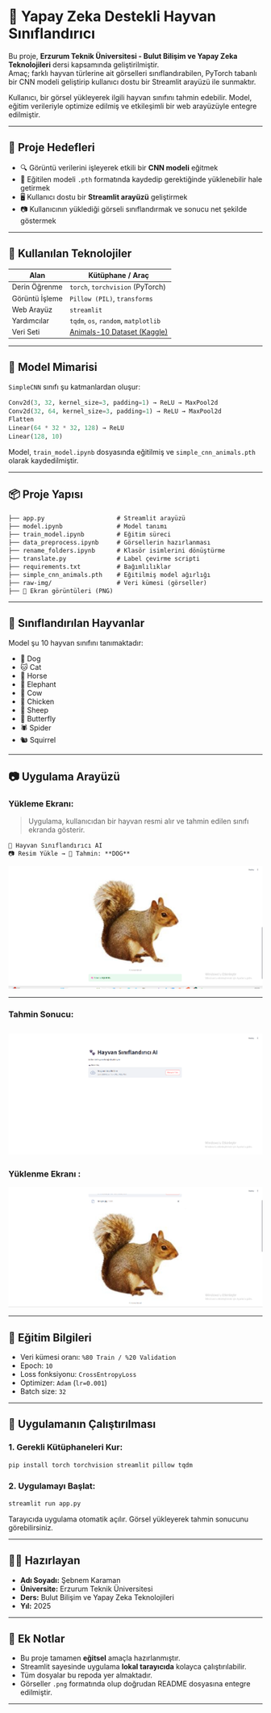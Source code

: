 # 🧠 Yapay Zeka Destekli Hayvan Sınıflandırıcı

Bu proje, **Erzurum Teknik Üniversitesi - Bulut Bilişim ve Yapay Zeka Teknolojileri** dersi kapsamında geliştirilmiştir.  
Amaç; farklı hayvan türlerine ait görselleri sınıflandırabilen, PyTorch tabanlı bir CNN modeli geliştirip kullanıcı dostu bir Streamlit arayüzü ile sunmaktır.

Kullanıcı, bir görsel yükleyerek ilgili hayvan sınıfını tahmin edebilir. Model, eğitim verileriyle optimize edilmiş ve etkileşimli bir web arayüzüyle entegre edilmiştir.

---

## 🎯 Proje Hedefleri

- 🔍 Görüntü verilerini işleyerek etkili bir **CNN modeli** eğitmek  
- 💾 Eğitilen modeli `.pth` formatında kaydedip gerektiğinde yüklenebilir hale getirmek  
- 🖥️ Kullanıcı dostu bir **Streamlit arayüzü** geliştirmek  
- 📷 Kullanıcının yüklediği görseli sınıflandırmak ve sonucu net şekilde göstermek  

---

## 🧰 Kullanılan Teknolojiler

| Alan             | Kütüphane / Araç                      |
|------------------|----------------------------------------|
| Derin Öğrenme     | `torch`, `torchvision` (PyTorch)       |
| Görüntü İşleme    | `Pillow (PIL)`, `transforms`           |
| Web Arayüz        | `streamlit`                            |
| Yardımcılar       | `tqdm`, `os`, `random`, `matplotlib`   |
| Veri Seti         | [Animals-10 Dataset (Kaggle)](https://www.kaggle.com/datasets/alessiocorrado99/animals10) |

---

## 🧠 Model Mimarisi

`SimpleCNN` sınıfı şu katmanlardan oluşur:

```python
Conv2d(3, 32, kernel_size=3, padding=1) → ReLU → MaxPool2d  
Conv2d(32, 64, kernel_size=3, padding=1) → ReLU → MaxPool2d  
Flatten  
Linear(64 * 32 * 32, 128) → ReLU  
Linear(128, 10)
```

Model, `train_model.ipynb` dosyasında eğitilmiş ve `simple_cnn_animals.pth` olarak kaydedilmiştir.

---

## 📦 Proje Yapısı

```
├── app.py                    # Streamlit arayüzü
├── model.ipynb               # Model tanımı
├── train_model.ipynb         # Eğitim süreci
├── data_preprocess.ipynb     # Görsellerin hazırlanması
├── rename_folders.ipynb      # Klasör isimlerini dönüştürme
├── translate.py              # Label çevirme scripti
├── requirements.txt          # Bağımlılıklar
├── simple_cnn_animals.pth    # Eğitilmiş model ağırlığı
├── raw-img/                  # Veri kümesi (görseller)
├── 📸 Ekran görüntüleri (PNG)
```

---

## 🐾 Sınıflandırılan Hayvanlar

Model şu 10 hayvan sınıfını tanımaktadır:

- 🐶 Dog  
- 🐱 Cat  
- 🐴 Horse  
- 🐘 Elephant  
- 🐄 Cow  
- 🐥 Chicken  
- 🐏 Sheep  
- 🐛 Butterfly  
- 🕷️ Spider  
- 🐿️ Squirrel  

---

## 📷 Uygulama Arayüzü

### Yükleme Ekranı:

> Uygulama, kullanıcıdan bir hayvan resmi alır ve tahmin edilen sınıfı ekranda gösterir.

```
🐾 Hayvan Sınıflandırıcı AI  
📷 Resim Yükle → 🧠 Tahmin: **DOG**
```

![Yükleme Ekranı](Ekran%20g%C3%B6r%C3%BCnt%C3%BCs%C3%BC%202025-05-15%20000005.png)

---

### Tahmin Sonucu:

![Tahmin Ekranı](Ekran%20g%C3%B6r%C3%BCnt%C3%BCs%C3%BC%202025-05-14%20235821.png)
---

### Yüklenme Ekranı :

![Yükleme Ekranı ](Ekran%20g%C3%B6r%C3%BCnt%C3%BCs%C3%BC%202025-05-15%20000034.png)



---

## 🧪 Eğitim Bilgileri

- Veri kümesi oranı: `%80 Train / %20 Validation`  
- Epoch: `10`  
- Loss fonksiyonu: `CrossEntropyLoss`  
- Optimizer: `Adam` (`lr=0.001`)  
- Batch size: `32`  

---

## 🚀 Uygulamanın Çalıştırılması

### 1. Gerekli Kütüphaneleri Kur:

```bash
pip install torch torchvision streamlit pillow tqdm
```

### 2. Uygulamayı Başlat:

```bash
streamlit run app.py
```

Tarayıcıda uygulama otomatik açılır. Görsel yükleyerek tahmin sonucunu görebilirsiniz.

---

## 👩‍💻 Hazırlayan

- **Adı Soyadı:** Şebnem Karaman  
- **Üniversite:** Erzurum Teknik Üniversitesi  
- **Ders:** Bulut Bilişim ve Yapay Zeka Teknolojileri  
- **Yıl:** 2025  

---

## 📌 Ek Notlar

- Bu proje tamamen **eğitsel** amaçla hazırlanmıştır.  
- Streamlit sayesinde uygulama **lokal tarayıcıda** kolayca çalıştırılabilir.  
- Tüm dosyalar bu repoda yer almaktadır.  
- Görseller `.png` formatında olup doğrudan README dosyasına entegre edilmiştir.

---



